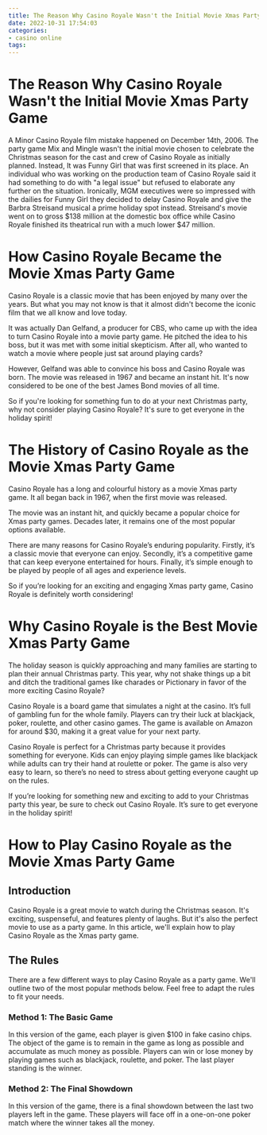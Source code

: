 ```yaml
---
title: The Reason Why Casino Royale Wasn't the Initial Movie Xmas Party Game 
date: 2022-10-31 17:54:03
categories:
- casino online
tags:
---
```



#  The Reason Why Casino Royale Wasn't the Initial Movie Xmas Party Game 

A Minor Casino Royale film mistake happened on December 14th, 2006. The party game Mix and Mingle wasn't the initial movie chosen to celebrate the Christmas season for the cast and crew of Casino Royale as initially planned. Instead, It was Funny Girl that was first screened in its place.
An individual who was working on the production team of Casino Royale said it had something to do with "a legal issue" but refused to elaborate any further on the situation. 
Ironically, MGM executives were so impressed with the dailies for Funny Girl they decided to delay Casino Royale and give the Barbra Streisand musical a prime holiday spot instead.
Streisand's movie went on to gross $138 million at the domestic box office while Casino Royale finished its theatrical run with a much lower $47 million.

#  How Casino Royale Became the Movie Xmas Party Game 

Casino Royale is a classic movie that has been enjoyed by many over the years. But what you may not know is that it almost didn't become the iconic film that we all know and love today.

It was actually Dan Gelfand, a producer for CBS, who came up with the idea to turn Casino Royale into a movie party game. He pitched the idea to his boss, but it was met with some initial skepticism. After all, who wanted to watch a movie where people just sat around playing cards?

However, Gelfand was able to convince his boss and Casino Royale was born. The movie was released in 1967 and became an instant hit. It's now considered to be one of the best James Bond movies of all time.

So if you're looking for something fun to do at your next Christmas party, why not consider playing Casino Royale? It's sure to get everyone in the holiday spirit!

#  The History of Casino Royale as the Movie Xmas Party Game 

Casino Royale has a long and colourful history as a movie Xmas party game. It all began back in 1967, when the first movie was released.

The movie was an instant hit, and quickly became a popular choice for Xmas party games. Decades later, it remains one of the most popular options available.

There are many reasons for Casino Royale’s enduring popularity. Firstly, it’s a classic movie that everyone can enjoy. Secondly, it’s a competitive game that can keep everyone entertained for hours. Finally, it’s simple enough to be played by people of all ages and experience levels.

So if you’re looking for an exciting and engaging Xmas party game, Casino Royale is definitely worth considering!

#  Why Casino Royale is the Best Movie Xmas Party Game 

The holiday season is quickly approaching and many families are starting to plan their annual Christmas party. This year, why not shake things up a bit and ditch the traditional games like charades or Pictionary in favor of the more exciting Casino Royale?

Casino Royale is a board game that simulates a night at the casino. It’s full of gambling fun for the whole family. Players can try their luck at blackjack, poker, roulette, and other casino games. The game is available on Amazon for around $30, making it a great value for your next party.

Casino Royale is perfect for a Christmas party because it provides something for everyone. Kids can enjoy playing simple games like blackjack while adults can try their hand at roulette or poker. The game is also very easy to learn, so there’s no need to stress about getting everyone caught up on the rules.

If you’re looking for something new and exciting to add to your Christmas party this year, be sure to check out Casino Royale. It’s sure to get everyone in the holiday spirit!

#  How to Play Casino Royale as the Movie Xmas Party Game

## Introduction

Casino Royale is a great movie to watch during the Christmas season. It's exciting, suspenseful, and features plenty of laughs. But it's also the perfect movie to use as a party game. In this article, we'll explain how to play Casino Royale as the Xmas party game.

## The Rules

There are a few different ways to play Casino Royale as a party game. We'll outline two of the most popular methods below. Feel free to adapt the rules to fit your needs.

### Method 1: The Basic Game

In this version of the game, each player is given $100 in fake casino chips. The object of the game is to remain in the game as long as possible and accumulate as much money as possible. Players can win or lose money by playing games such as blackjack, roulette, and poker. The last player standing is the winner.

### Method 2: The Final Showdown

In this version of the game, there is a final showdown between the last two players left in the game. These players will face off in a one-on-one poker match where the winner takes all the money.